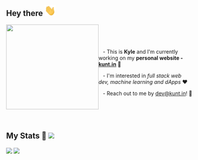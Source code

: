## Hey there <img src="https://raw.githubusercontent.com/ABSphreak/ABSphreak/master/gifs/Hi.gif" width="30px" height="30px">

<span>
  <img src="https://i.imgur.com/6d6IBiN.gif" align="left" width=250 height=230>
</span>

<br>
<br>
<br>
<p>&nbsp;&nbsp;&nbsp;- This is <strong>Kyle</strong> and I'm currently working on my <strong>personal website - <a href="https://kunt.in">kunt.in</a></strong> 💫</p>
<p>&nbsp;&nbsp;&nbsp;- I'm interested in <em>full stack web dev, machine learning and dApps</em> ❤️</p>
<p>&nbsp;&nbsp;&nbsp;- Reach out to me by <a href="mailto:dev@kunt.in">dev@kunt.in</a>! 📩</p>
<br>
<br>
<br>

## My Stats 👀 ![](https://komarev.com/ghpvc/?username=kuntiniong&color=d83a7c)

<span>
  <img height=190 align="center" src="https://github-readme-stats.vercel.app/api/?username=kuntiniong&show_icons=true&theme=radical&card_width=240b" />
</span>
<span>
  <img height=190 align="center" src="https://github-readme-stats.vercel.app/api/top-langs/?username=kuntiniong&layout=compact&theme=radical&hide=jupyter%20notebook&card_width=220b" />
</span>

